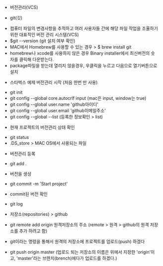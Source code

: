 * 버전관리(VCS)

* git(깃)
- 컴퓨터 파일의 변경사항을 추적하고 여러 사용자들 간에 해당 파일 작업을 조율하기 위한 대표적인 버전 관리 시스템(VCS)
- $git --version (git 설치 여부 확인)
- MAC에서 Homebrew를 사용할 수 있는 경우 > $ brew install git 
- homebrew나 xcode를 사용하지 않은 경우 Binary installer에서 최신버전의 숫자를 클릭해 다운받는다.
- package파일을 받는데 열리지 않을경우, 우클릭을 누르고 다음으로 열기버튼으로 설치

* 스타벅스 예제 버전관리 시작 (처음 한번 만 사용)
- git init
- git config --global core.autocrlf input 
  (mac은 input, window는 true)
- git config --global user.name 'github아이디'
- git config --global user.email 'github이메일주소'
- git config --global --list 
  (등록한 정보확인 > list)

* 현재 프로젝트의 버전관리 상태 확인
- git status
- .DS_store > MAC OS에서 사용되는 파일

* 버전관리 등록
- git add .

* 버전을 생성
- git commit -m 'Start project'

* commit된 버전 확인
- git log

* 저장소(repositories) > github
- git remote add origin 원격저장소의 주소
  (remote > 원격 > github의 원격 저장소를 추가 하려고 함)

* git이라는 명령을 통해서 원격의 저장소에 프로젝트를 업로드(push) 하겠다
- git push origin master
  (업로드 되는 저장소의 이름은 위에서 지정한 'origin'이고, 'master'라는 브렌치(brench)에다가 업로드를 하겠다.)
